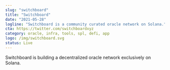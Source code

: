 ```yaml
---
slug: "switchboard"
title: "Switchboard"
date: "2021-05-28"
logline: "Switchboard is a community curated oracle network on Solana."
cta: https://twitter.com/switchboardxyz
category: oracle, infra, tools, spl, defi, app
logo: /img/switchboard.svg
status: Live
---
```


Switchboard is building a decentralized oracle network exclusively on Solana.
